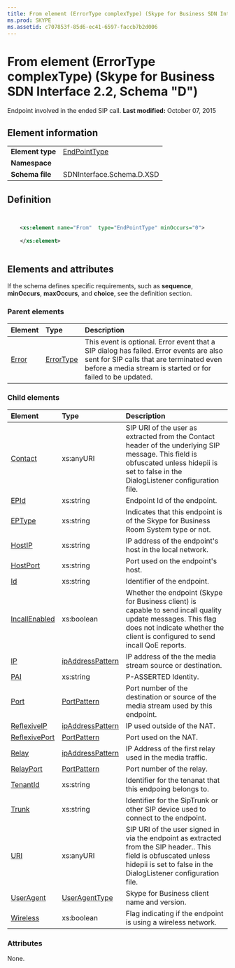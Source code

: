 ```yaml
---
title: From element (ErrorType complexType) (Skype for Business SDN Interface 2.2, Schema "D")
ms.prod: SKYPE
ms.assetid: c707853f-85d6-ec41-6597-faccb7b2d006
---
```



# From element (ErrorType complexType) (Skype for Business SDN Interface 2.2, Schema "D")
Endpoint involved in the ended SIP call. 
 **Last modified:** October 07, 2015
  
    
    


## Element information


|||
|:-----|:-----|
|**Element type**| [EndPointType](endpointtype-complextype.md)|
|**Namespace**||
|**Schema file**|SDNInterface.Schema.D.XSD |
   

## Definition


```XML


    <xs:element name="From"  type="EndPointType" minOccurs="0">
    
    </xs:element>
  
```


## Elements and attributes

If the schema defines specific requirements, such as **sequence**, **minOccurs**, **maxOccurs**, and **choice**, see the definition section. 
  
    
    

### Parent elements



|**Element**|**Type**|**Description**|
|:-----|:-----|:-----|
| [Error](error-element-1.md)| [ErrorType](errortype-complextype.md)|This event is optional. Error event that a SIP dialog has failed. Error events are also sent for SIP calls that are terminated even before a media stream is started or for failed to be updated. |
   

### Child elements



|**Element**|**Type**|**Description**|
|:-----|:-----|:-----|
| [Contact](contact-element-endpointtype-complextype.md)|xs:anyURI |SIP URI of the user as extracted from the Contact header of the underlying SIP message. This field is obfuscated unless hidepii is set to false in the DialogListener configuration file. |
| [EPId](epid-element-endpointtype-complextype-1.md)|xs:string |Endpoint Id of the endpoint. |
| [EPType](eptype-element-endpointtype-complextype.md)|xs:string |Indicates that this endpoint is of the Skype for Business Room System type or not. |
| [HostIP](hostip-element-endpointtype-complextype.md)|xs:string |IP address of the endpoint's host in the local network. |
| [HostPort](hostport-element-endpointtype-complextype.md)|xs:string |Port used on the endpoint's host. |
| [Id](id-element-endpointtype-complextype.md)|xs:string |Identifier of the endpoint. |
| [IncallEnabled](incallenabled-element-endpointtype-complextype.md)|xs:boolean |Whether the endpoint (Skype for Business client) is capable to send incall quality update messages. This flag does not indicate whether the client is configured to send incall QoE reports. |
| [IP](ip-element-endpointtype-complextype.md)| [ipAddressPattern](ipaddresspattern-simpletype.md)|IP address of the the media stream source or destination. |
| [PAI](pai-element-endpointtype-complextype.md)|xs:string |P-ASSERTED Identity. |
| [Port](port-element-endpointtype-complextype-1.md)| [PortPattern](portpattern-simpletype.md)|Port number of the destination or source of the media stream used by this endpoint. |
| [ReflexiveIP](reflexiveip-element-endpointtype-complextype.md)| [ipAddressPattern](ipaddresspattern-simpletype.md)|IP used outside of the NAT. |
| [ReflexivePort](reflexiveport-element-endpointtype-complextype-1.md)| [PortPattern](portpattern-simpletype.md)|Port used on the NAT. |
| [Relay](relay-element-endpointtype-complextype-1.md)| [ipAddressPattern](ipaddresspattern-simpletype.md)|IP Address of the first relay used in the media traffic. |
| [RelayPort](relayport-element-endpointtype-complextype.md)| [PortPattern](portpattern-simpletype.md)|Port number of the relay. |
| [TenantId](tenantid-element-endpointtype-complextype.md)|xs:string |Identifier for the tenanat that this endpoing belongs to. |
| [Trunk](trunk-element-endpointtype-complextype.md)|xs:string |Identifier for the SipTrunk or other SIP device used to connect to the endpoint. |
| [URI](uri-element-endpointtype-complextype-1.md)|xs:anyURI |SIP URI of the user signed in via the endpoint as extracted from the SIP header.. This field is obfuscated unless hidepii is set to false in the DialogListener configuration file. |
| [UserAgent](useragent-element-endpointtype-complextype.md)| [UserAgentType](useragenttype-complextype.md)|Skype for Business client name and version. |
| [Wireless](wireless-element-endpointtype-complextype.md)|xs:boolean |Flag indicating if the endpoint is using a wireless network. |
   

### Attributes

None. 
  
    
    

